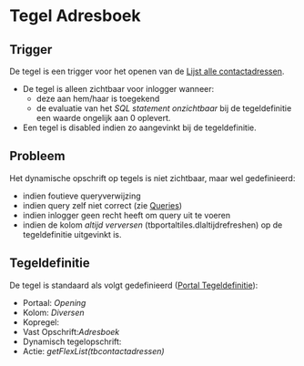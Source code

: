 # Tegel Adresboek

## Trigger

De tegel is een trigger voor het openen van de [Lijst alle contactadressen](tegel_adresboek/lijst_alle_contactadressen.md).

  - De tegel is alleen zichtbaar voor inlogger wanneer:
    - deze aan hem/haar is toegekend
    - de evaluatie van het *SQL statement onzichtbaar* bij de tegeldefinitie een waarde ongelijk aan 0 oplevert.
  - Een tegel is disabled indien zo aangevinkt bij de tegeldefinitie.

## Probleem

Het dynamische opschrift op tegels is niet zichtbaar, maar wel gedefinieerd:

  - indien foutieve queryverwijzing
  - indien query zelf niet correct (zie [Queries](../../../../instellen_inrichten/queries.md))
  - indien inlogger geen recht heeft om query uit te voeren
  - indien de kolom *altijd verversen* (tbportaltiles.dlaltijdrefreshen) op de tegeldefinitie uitgevinkt is.

## Tegeldefinitie

De tegel is standaard als volgt gedefinieerd ([Portal Tegeldefinitie](../../../../instellen_inrichten/portaldefinitie/portal_tegel.md)):

  - Portaal: *Opening*
  - Kolom: *Diversen*
  - Kopregel:
  - Vast Opschrift:*Adresboek*
  - Dynamisch tegelopschrift:
  - Actie: *getFlexList(tbcontactadressen)*

